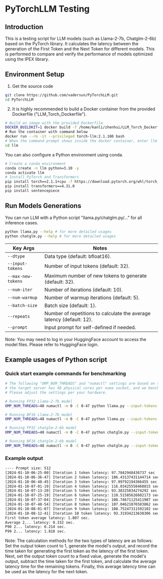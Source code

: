 # PyTorchLLM Testing
## Introduction
This is a testing script for LLM models (such as Llama-2-7b, Chatglm-2-6b) based on the PyTorch library. It calculates the latency between the generation of the First Token and the Next Token for different models. This is performed to compare and verify the performance of models optimized using the IPEX library.

## Environment Setup
1. Get the source code
```bash
git clone https://github.com/vadersun/PyTorchLLM.git
cd PyTorchLLM
```
2. It is highly recommended to build a Docker container from the provided Dockerfile ("LLM_Torch_Dockerfile").
```bash
# Build an image with the provided Dockerfile
DOCKER_BUILDKIT=1 docker build -f /home/kanli/zhenhui/LLM_Torch_Dockerfile --network=host --no-cache --build-arg COMPILE=ON -t torch-llm:2.1.100 .\
# Run the container with command below
docker run --rm -it --privileged torch-llm:2.1.100 bash
# When the command prompt shows inside the docker container, enter llm examples directory
cd llm
```
You can also configure a Python environment using conda.
```bash
# Create a conda environment
conda create -n llm python=3.10 -y
conda activate llm
# Install PyTorch and Transformers
pip install torch==2.1.1+cpu -f https://download.pytorch.org/whl/torch_stable.html
pip install transformers==4.31.0
pip install sentencepiece
```

## Run Models Generations
You can run LLM with a Python script "llama.py/chatglm.py/..." for all inference cases.
```bash
python llama.py --help # for more detailed usages
python chatglm.py --help # for more detailed usages
```

| Key Args        | Notes           |
| ------------- |-------------|
| `--dtype`      | Data type (default: bfloat16). |
| `--input-tokens`      | Number of input tokens (default: 32). |
| `--max-new-tokens` | Maximum number of new tokens to generate (default: 32). |
| `--num-iter` | Number of iterations (default: 10). |
| `--num-warmup` | Number of warmup iterations (default: 5). |
| `--batch-size` | Batch size (default: 1). |
| `--repeats` | Number of repetitions to calculate the average latency (default: 12). |
| `--prompt` | Input prompt for self-defined if needed. |

Note: You may need to log in your HuggingFace account to access the model files. Please refer to HuggingFace login.

## Example usages of Python script
### Quick start example commands for benchmarking
```bash
# The following "OMP_NUM_THREADS" and "numactl" settings are based on the assumption that
# the target server has 48 physical cores per numa socket, and we benchmark with 1 socket.
# Please adjust the settings per your hardware.

# Running FP32 Llama-2-7b model
OMP_NUM_THREADS=48 numactl -m 0 -C 0-47 python llama.py --input-tokens 32 --max-new-tokens 32 --batch-size 1 --dtype float32

# Running BF16 Llama-2-7b model
OMP_NUM_THREADS=48 numactl -m 0 -C 0-47 python llama.py --input-tokens 32 --max-new-tokens 32 --batch-size 1 --dtype bfloat16

# Running FP32 chatglm-2-6b model
OMP_NUM_THREADS=48 numactl -m 0 -C 0-47 python chatglm.py --input-tokens 32 --max-new-tokens 32 --batch-size 1 --dtype float32

# Running BF16 chatglm-2-6b model
OMP_NUM_THREADS=48 numactl -m 0 -C 0-47 python chatglm.py --input-tokens 32 --max-new-tokens 32 --batch-size 1 --dtype bfloat16
```
### Example output
```bash
---- Prompt size: 512
[2024-01-10-06-25-00] Iteration 1 token latency: 97.7842948436737 sec
[2024-01-10-06-36-47] Iteration 2 token latency: 106.43137431144714 sec
[2024-01-10-06-48-45] Iteration 3 token latency: 97.99792194366455 sec
[2024-01-10-07-01-19] Iteration 4 token latency: 116.03425550460815 sec
[2024-01-10-07-13-20] Iteration 5 token latency: 93.38325834274292 sec
[2024-01-10-07-25-19] Iteration 6 token latency: 110.51585626602173 sec
[2024-01-10-07-37-04] Iteration 7 token latency: 108.74671125411987 sec
[2024-01-10-07-48-54] Iteration 8 token latency: 107.04621076583862 sec
[2024-01-10-08-01-07] Iteration 9 token latency: 108.75247311592102 sec
[2024-01-10-08-12-41] Iteration 10 token latency: 93.31934213638306 sec
First token average latency: 1.807 sec.
Average 2... latency: 0.332 sec.
P90 2... latency: 0.214 sec.
P99 2... latency: 1.818 sec.
```

Note: The calculation methods for the two types of latency are as follows: Set the output token count to 1, generate the model's output, and record the time taken for generating the first token as the latency of the first token. Next, set the output token count to a fixed value, generate the model's output, subtract the time taken for the first token, and calculate the average latency time for the remaining tokens. Finally, this average latency time can be used as the latency for the next token.
